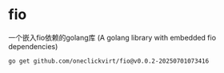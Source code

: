 # fio

一个嵌入fio依赖的golang库 (A golang library with embedded fio dependencies) 

```
go get github.com/oneclickvirt/fio@v0.0.2-20250701073416
```